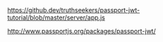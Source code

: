 https://github.dev/truthseekers/passport-jwt-tutorial/blob/master/server/app.js

http://www.passportjs.org/packages/passport-jwt/